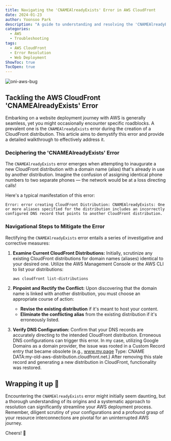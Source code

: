 ```yaml
---
title: Navigating the 'CNAMEAlreadyExists' Error in AWS CloudFront
date: 2024-01-23
author: Yoonsoo Park
description: "A guide to understanding and resolving the 'CNAMEAlreadyExists' error in AWS CloudFront, ensuring a smooth deployment of your web resources."
categories:
  - AWS
  - Troubleshooting
tags:
  - AWS CloudFront
  - Error Resolution
  - Web Deployment
ShowToc: true
TocOpen: true
---
```


![oni-aws-bug](images/oni-aws-bug.webp)

## Tackling the AWS CloudFront 'CNAMEAlreadyExists' Error

Embarking on a website deployment journey with AWS is generally seamless, yet you might occasionally encounter specific roadblocks. A prevalent one is the `CNAMEAlreadyExists` error during the creation of a CloudFront distribution. This article aims to demystify this error and provide a detailed walkthrough to effectively address it.

### Deciphering the 'CNAMEAlreadyExists' Error

The `CNAMEAlreadyExists` error emerges when attempting to inaugurate a new CloudFront distribution with a domain name (alias) that's already in use by another distribution. Imagine the confusion of assigning identical phone numbers to two separate phones — the network would be at a loss directing calls!

Here's a typical manifestation of this error:

```
Error: error creating CloudFront Distribution: CNAMEAlreadyExists: One or more aliases specified for the distribution includes an incorrectly configured DNS record that points to another CloudFront distribution.
```

### Navigational Steps to Mitigate the Error

Rectifying the `CNAMEAlreadyExists` error entails a series of investigative and corrective measures:

1. **Examine Current CloudFront Distributions:**
   Initially, scrutinize any existing CloudFront distributions for domain names (aliases) identical to your desired one. Utilize the AWS Management Console or the AWS CLI to list your distributions:

   ```bash
   aws cloudfront list-distributions
   ```

2. **Pinpoint and Rectify the Conflict:**
   Upon discovering that the domain name is linked with another distribution, you must choose an appropriate course of action:

   - **Revise the existing distribution** if it's meant to host your content.
   - **Eliminate the conflicting alias** from the existing distribution if it's erroneously listed.

3. **Verify DNS Configuration:**
   Confirm that your DNS records are accurately directing to the intended CloudFront distribution. Erroneous DNS configurations can trigger this error.
   In my case, utilizing Google Domains as a domain provider, the issue was rooted in a Custom Record entry that became obsolete (e.g., www.my.page Type: CNAME DATA:my-old-aws-distribution.cloudfront.net.) After removing this stale record and generating a new distribution in CloudFront, functionality was restored.

## Wrapping it up 👏

Encountering the `CNAMEAlreadyExists` error might initially seem daunting, but a thorough understanding of its origins and a systematic approach to resolution can significantly streamline your AWS deployment process. Remember, diligent scrutiny of your configurations and a profound grasp of your resource interconnections are pivotal for an uninterrupted AWS journey.

Cheers! 🍺
